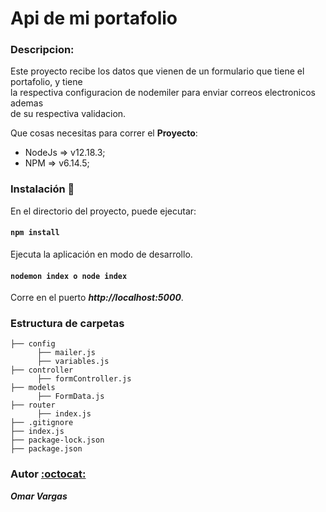 # Api de mi portafolio

### Descripcion:

Este proyecto recibe los datos que vienen de un formulario que tiene el portafolio, y tiene  
la respectiva configuracion de nodemiler para enviar correos electronicos ademas  
de su respectiva validacion.

Que cosas necesitas para correr el **Proyecto**:

* NodeJs => v12.18.3;
* NPM => v6.14.5;

### Instalación :wrench:

En el directorio del proyecto, puede ejecutar:

#### ``npm install``

Ejecuta la aplicación en modo de desarrollo.
#### ``nodemon index o node index``
Corre en el puerto _**http://localhost:5000**_.

### Estructura de carpetas

~~~
├── config
      ├── mailer.js
      ├── variables.js
├── controller
      ├── formController.js
├── models
      ├── FormData.js
├── router
      ├── index.js
├── .gitignore
├── index.js
├── package-lock.json
├── package.json
~~~

### Autor [:octocat:](https://github.com/OmarVargas235)

**_Omar Vargas_**
